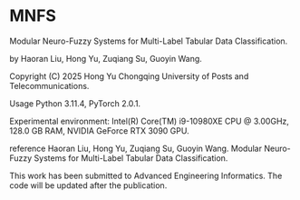 # MNFS
Modular Neuro-Fuzzy Systems for Multi-Label Tabular Data Classification.

by Haoran Liu, Hong Yu, Zuqiang Su, Guoyin Wang.

Copyright (C) 2025 Hong Yu Chongqing University of Posts and Telecommunications.

Usage Python 3.11.4, PyTorch 2.0.1.

Experimental environment: Intel(R) Core(TM) i9-10980XE CPU @ 3.00GHz, 128.0 GB RAM, NVIDIA GeForce RTX 3090 GPU.

reference Haoran Liu, Hong Yu, Zuqiang Su, Guoyin Wang. Modular Neuro-Fuzzy Systems for Multi-Label Tabular Data Classification.

This work has been submitted to Advanced Engineering Informatics. The code will be updated after the publication.
